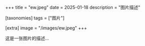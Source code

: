 +++
title = "ew.jpeg"
date = 2025-01-18
description = "图片描述"

[taxonomies]
tags = ["图片"]

[extra]
image = "/images/ew.jpeg"
+++

这是一张图片的描述...
